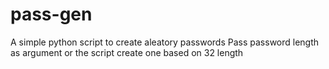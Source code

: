 # pass-gen
A simple python script to create aleatory passwords
Pass password length as argument or the script create one based on 32  length
